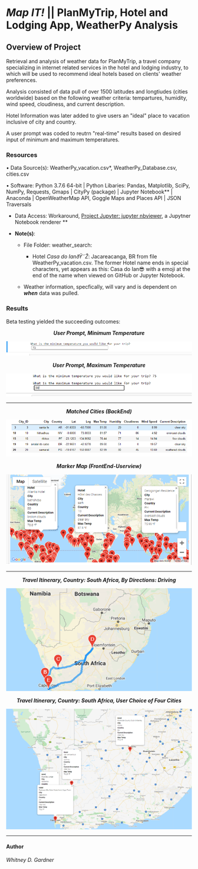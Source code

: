 # *Map IT!*  || PlanMyTrip, Hotel and Lodging App, WeatherPy Analysis  


## Overview of Project

Retrieval and analysis of weather data for PlanMyTrip, a travel company specializing in internet related services in the hotel and lodging industry, to which will be used to recommend ideal hotels based on clients' weather preferences.

Analysis consisted of data pull of over 1500 latitudes and longtiudes (cities worldwide) based on the following weather criteria: tempartures, humidity, wind speed, cloudiness, and current description. 

Hotel Information was later added to give users an "ideal" place to vacation inclusive of city and country. 

A user prompt was coded to reutrn "real-time" results based on desired input of minimum and maximum temperatures. 




### Resources

• Data Source(s): WeatherPy_vacation.csv*, WeatherPy_Database.csv, cities.csv

• Software: Python 3.7.6 64-bit | Python Libaries: Pandas, Matplotlib, SciPy, NumPy, Requests, Gmaps | CityPy (package) | Jupyter Notebook** | Anaconda | OpenWeatherMap API, Goggle Maps and Places API | JSON Traversals 

* Data Access: Workaround, [Project Jupyter: jupyter nbviewer](https://nbviewer.jupyter.org/), a Jupytner Notebook renderer **

 * **Note(s)**:  
    * File Folder: weather_search: 
        *  Hotel _Casa do IanðŸ˜Ž_: Jacareacanga, BR from file WeatherPy_vacation.csv. The former Hotel name ends in special characters, yet appears as this: Casa do Ian😎  with a emoji at the end of the name when viewed on GitHub or Jupyter Notebook.  

    * Weather information, specfically, will vary and is dependent on **_when_** data was pulled. 


### Results 

Beta testing yielded the succeeding outcomes:

<p align="center">
  <i><b> User Prompt, Minimum Temperature  </b></i> 
 </p>
<p align="center">
  <img src="additionalresources/min_temp_user_input.png" />
</p>



<p align="center">
  <i><b> 
User Prompt, Maximum Temperature </b></i> 
 </p>
<p align="center">
  <img src="additionalresources/max_temp_user_input.png" />
</p>

***

<p align="center">
  <i><b> 
Matched Cities (BackEnd) </b></i> 
 </p>
<p align="center">
  <img src="additionalresources/matched_cities_results_example.png" />
</p>


<p align="center">
  <i><b> 
Marker Map (FrontEnd-Userview) </b></i> 
 </p>
<p align="center">
  <img src="weather_search/WeatherPy_vacation_map.png" />
</p>

***
<p align="center">
  <i><b> 
Travel Itinerary, Country: South Africa, By Directions: Driving </b></i> 
 </p>
<p align="center">
  <img src="weather_itinerary/WeatherPy_travel_map.png" />
</p>

<p align="center">
  <i><b> 
Travel Itinerary, Country: South Africa, User Choice of Four Cities</b></i> 
 </p>
<p align="center">
  <img src="weather_itinerary/WeatherPy_travel_map_markers.png" />
</p>

***


#### Author
_Whitney D. Gardner_
